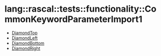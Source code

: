 # lang::rascal::tests::functionality::CommonKeywordParameterImport1


   * [DiamondTop](../../../../../../Library/lang/rascal/tests/functionality/CommonKeywordParameterImport1/DiamondTop.md)
   * [DiamondLeft](../../../../../../Library/lang/rascal/tests/functionality/CommonKeywordParameterImport1/DiamondLeft.md)
   * [DiamondBottom](../../../../../../Library/lang/rascal/tests/functionality/CommonKeywordParameterImport1/DiamondBottom.md)
   * [DiamondRight](../../../../../../Library/lang/rascal/tests/functionality/CommonKeywordParameterImport1/DiamondRight.md)